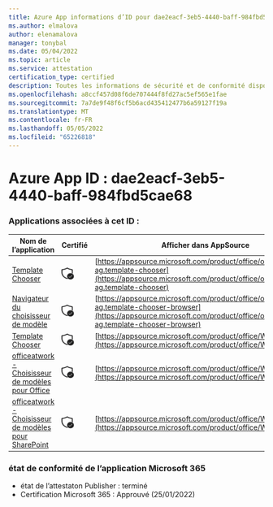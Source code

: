 ```yaml
---
title: Azure App informations d’ID pour dae2eacf-3eb5-4440-baff-984fbd5cae68
ms.author: elmalova
author: elenamalova
manager: tonybal
ms.date: 05/04/2022
ms.topic: article
ms.service: attestation
certification_type: certified
description: Toutes les informations de sécurité et de conformité disponibles pour dae2eacf-3eb5-4440-baff-984fbd5cae68.
ms.openlocfilehash: a8ccf457d08f6de707444f8fd27ac5ef565e1fae
ms.sourcegitcommit: 7a7de9f48f6cf5b6acd435412477b6a59127f19a
ms.translationtype: MT
ms.contentlocale: fr-FR
ms.lasthandoff: 05/05/2022
ms.locfileid: "65226818"
---
```

# <a name="azure-app-id-dae2eacf-3eb5-4440-baff-984fbd5cae68"></a>Azure App ID : dae2eacf-3eb5-4440-baff-984fbd5cae68


### <a name="apps-associated-with-this-id"></a>Applications associées à cet ID :
| **Nom de l’application** | **Certifié** | **Afficher dans AppSource** |
|--------------|---------------|-----------------------|
| [Template Chooser](../forward/officeatwork-ag.template-chooser.md) | <img alt="Certified application badge" src="../media/certified-badge.png" height="25" width="25" /> | [https://appsource.microsoft.com/product/office/officeatwork-ag.template-chooser](https://appsource.microsoft.com/product/office/officeatwork-ag.template-chooser) |
| [Navigateur du choisisseur de modèle](../forward/officeatwork-ag.template-chooser-browser.md) | <img alt="Certified application badge" src="../media/certified-badge.png" height="25" width="25" /> | [https://appsource.microsoft.com/product/office/officeatwork-ag.template-chooser-browser](https://appsource.microsoft.com/product/office/officeatwork-ag.template-chooser-browser) |
| [Template Chooser](../forward/WA200000110.md) | <img alt="Certified application badge" src="../media/certified-badge.png" height="25" width="25" /> | [https://appsource.microsoft.com/product/office/WA200000110](https://appsource.microsoft.com/product/office/WA200000110) |
| [officeatwork - Choisisseur de modèles pour Office](../forward/WA104380050.md) | <img alt="Certified application badge" src="../media/certified-badge.png" height="25" width="25" /> | [https://appsource.microsoft.com/product/office/WA104380050](https://appsource.microsoft.com/product/office/WA104380050) |
| [officeatwork - Choisisseur de modèles pour SharePoint](../forward/WA200001923.md) | <img alt="Certified application badge" src="../media/certified-badge.png" height="25" width="25" /> | [https://appsource.microsoft.com/product/office/WA200001923](https://appsource.microsoft.com/product/office/WA200001923) |

### <a name="microsoft-365-app-compliance-status"></a>état de conformité de l’application Microsoft 365
- état de l’attestaton Publisher : terminé
- Certification Microsoft 365 : Approuvé (25/01/2022)
